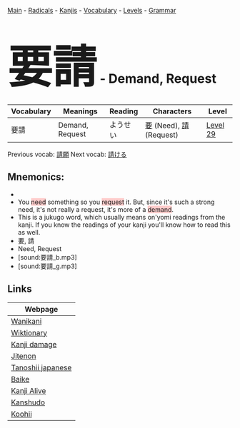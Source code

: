 <style> bigfont {font-size: 100px}</style>
[Main](../README.md) -
[Radicals](../radicals.md) -
[Kanjis](../kanjis.md) -
[Vocabulary](../vocabulary.md) -
[Levels](../levels.md) -
[Grammar](../grammar.md)
# <bigfont> 要請</bigfont> - Demand, Request 

| Vocabulary | Meanings | Reading | Characters | Level |
| --- | --- | --- | --- | --- |
| 要請 | Demand, Request | ようせい |  [要](../kanjis/要.md) (Need), [請](../kanjis/請.md) (Request) | [Level 29](../levels/wk_level29.md) |

Previous vocab: [請願](請願.md) Next vocab: [請ける](請ける.md) 

## Mnemonics:

* 
* You <span style="background-color:#ffcccb"> need</span> something so you <span style="background-color:#ffcccb"> request</span> it. But, since it's such a strong need, it's not really a request, it's more of a <span style="background-color:#ffcccb"> demand</span>.
* This is a jukugo word, which usually means on'yomi readings from the kanji. If you know the readings of your kanji you'll know how to read this as well.
* 要, 請
* Need, Request
* [sound:要請_b.mp3]
* [sound:要請_g.mp3]


## Links 

| Webpage |
| --- |
| [Wanikani          ](https://www.wanikani.com/kanji/要請) |
| [Wiktionary        ](https://en.wiktionary.org/wiki/要請) |
| [Kanji damage      ](http://www.kanjidamage.com/kanji/search?utf8=✓&q=要請) |
| [Jitenon           ](https://jitenon.com/kanji/要請) |
| [Tanoshii japanese ](https://www.tanoshiijapanese.com/dictionary/kanji.cfm?k=要請) |
| [Baike             ](https://baike.baidu.com/item/要請) |
| [Kanji Alive       ](https://app.kanjialive.com/要請) |
| [Kanshudo          ](https://www.kanshudo.com/searchmn?q=要請) |
| [Koohii            ](https://kanji.koohii.com/study/kanji/要請) |
